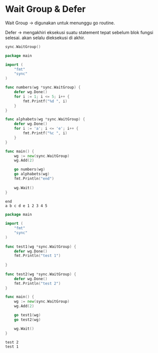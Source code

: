 # Wait Group & Defer

Wait Group -> digunakan untuk menunggu go routine.

Defer -> mengakhiri eksekusi suatu statement tepat sebelum blok fungsi selesai. akan selalu dieksekusi di akhir.

```go
sync.WaitGroup()
```

```go
package main

import (  
    "fmt"
    "sync"
)

func numbers(wg *sync.WaitGroup) {  
    defer wg.Done()
    for i := 1; i <= 5; i++ {
        fmt.Printf("%d ", i)
    }
}

func alphabets(wg *sync.WaitGroup) {
    defer wg.Done()
    for i := 'a'; i <= 'e'; i++ {
        fmt.Printf("%c ", i)
    }
}

func main() {  
    wg := new(sync.WaitGroup)
    wg.Add(2)

    go numbers(wg)
    go alphabets(wg)
    fmt.Println("end")
    
    wg.Wait()
}
```

```
end
a b c d e 1 2 3 4 5
```

```go
package main
  
import (
    "fmt"
    "sync"
)
  
func test1(wg *sync.WaitGroup) {
    defer wg.Done()
    fmt.Println("test 1")
  
}
  
func test2(wg *sync.WaitGroup) {
    defer wg.Done()
    fmt.Println("test 2")
}

func main() {
    wg := new(sync.WaitGroup)
    wg.Add(2)

    go test1(wg)
    go test2(wg)

    wg.Wait()
}

```

```
test 2
test 1
```
